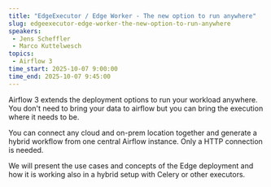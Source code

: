 ```yaml
---
title: "EdgeExecutor / Edge Worker - The new option to run anywhere"
slug: edgeexecutor-edge-worker-the-new-option-to-run-anywhere
speakers:
 - Jens Scheffler
 - Marco Kuttelwesch
topics:
 - Airflow 3
time_start: 2025-10-07 9:00:00
time_end: 2025-10-07 9:45:00
---
```


Airflow 3 extends the deployment options to run your workload anywhere. You don't need to bring your data to airflow but you can bring the execution where it needs to be.

You can connect any cloud and on-prem location together and generate a hybrid workflow from one central Airflow instance. Only a HTTP connection is needed.

We will present the use cases and concepts of the Edge deployment and how it is working also in a hybrid setup with Celery or other executors.
